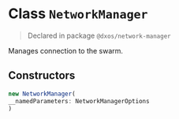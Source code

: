 # Class `NetworkManager`
> Declared in package `@dxos/network-manager`

Manages connection to the swarm.

## Constructors
```ts
new NetworkManager(
__namedParameters: NetworkManagerOptions
)
```
